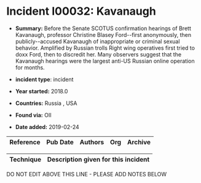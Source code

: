 # Incident I00032: Kavanaugh

* **Summary:** Before the Senate SCOTUS confirmation hearings of Brett Kavanaugh, professor Christine Blasey Ford--first anonymously, then publicly--accused Kavanaugh of inappropriate or criminal sexual behavior. Amplified by Russian trolls Right wing operatives first tried to doxx Ford, then to discredit her. Many observers suggest that the Kavanaugh hearings were the largest anti-US Russian online operation for months. 

* **incident type**: incident

* **Year started:** 2018.0

* **Countries:** Russia , USA

* **Found via:** OII

* **Date added:** 2019-02-24


| Reference | Pub Date | Authors | Org | Archive |
| --------- | -------- | ------- | --- | ------- |

 

| Technique | Description given for this incident |
| --------- | ------------------------- |


DO NOT EDIT ABOVE THIS LINE - PLEASE ADD NOTES BELOW